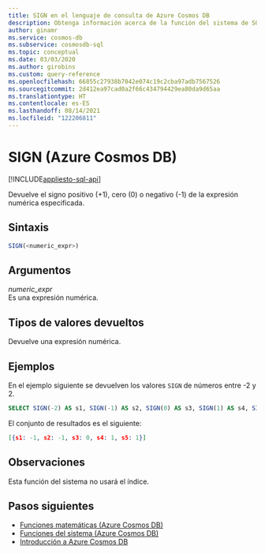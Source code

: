 ```yaml
---
title: SIGN en el lenguaje de consulta de Azure Cosmos DB
description: Obtenga información acerca de la función del sistema de SQL SIGN en Azure Cosmos DB.
author: ginamr
ms.service: cosmos-db
ms.subservice: cosmosdb-sql
ms.topic: conceptual
ms.date: 03/03/2020
ms.author: girobins
ms.custom: query-reference
ms.openlocfilehash: 66855c27938b7042e074c19c2cba97adb7567526
ms.sourcegitcommit: 2d412ea97cad0a2f66c434794429ea80da9d65aa
ms.translationtype: HT
ms.contentlocale: es-ES
ms.lasthandoff: 08/14/2021
ms.locfileid: "122206811"
---
```

# <a name="sign-azure-cosmos-db"></a>SIGN (Azure Cosmos DB)
[!INCLUDE[appliesto-sql-api](../includes/appliesto-sql-api.md)]

 Devuelve el signo positivo (+1), cero (0) o negativo (-1) de la expresión numérica especificada.  
  
## <a name="syntax"></a>Sintaxis
  
```sql
SIGN(<numeric_expr>)  
```  
  
## <a name="arguments"></a>Argumentos
  
*numeric_expr*  
   Es una expresión numérica.  
  
## <a name="return-types"></a>Tipos de valores devueltos
  
  Devuelve una expresión numérica.  
  
## <a name="examples"></a>Ejemplos
  
  En el ejemplo siguiente se devuelven los valores `SIGN` de números entre -2 y 2.  
  
```sql
SELECT SIGN(-2) AS s1, SIGN(-1) AS s2, SIGN(0) AS s3, SIGN(1) AS s4, SIGN(2) AS s5  
```  
  
 El conjunto de resultados es el siguiente:  
  
```json
[{s1: -1, s2: -1, s3: 0, s4: 1, s5: 1}]  
```  

## <a name="remarks"></a>Observaciones

Esta función del sistema no usará el índice.

## <a name="next-steps"></a>Pasos siguientes

- [Funciones matemáticas (Azure Cosmos DB)](sql-query-mathematical-functions.md)
- [Funciones del sistema (Azure Cosmos DB)](sql-query-system-functions.md)
- [Introducción a Azure Cosmos DB](../introduction.md)
